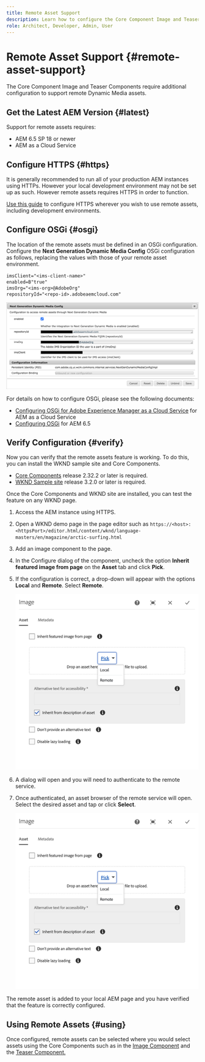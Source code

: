 ```yaml
---
title: Remote Asset Support
description: Learn how to configure the Core Component Image and Teaser Components to support remote Dynamic Media assets.
role: Architect, Developer, Admin, User
---
```


# Remote Asset Support {#remote-asset-support}

The Core Component Image and Teaser Components require additional configuration to support remote Dynamic Media assets.

## Get the Latest AEM Version {#latest}

Support for remote assets requires:

* AEM 6.5 SP 18 or newer
* AEM as a Cloud Service

## Configure HTTPS {#https}

It is generally recommended to run all of your production AEM instances using HTTPs. However your local development environment may not be set up as such. However remote assets requires HTTPS in order to function.

[Use this guide](/https://experienceleague.adobe.com/docs/experience-manager-learn/foundation/security/use-the-ssl-wizard.html) to configure HTTPS wherever you wish to use remote assets, including development environments.

## Configure OSGi {#osgi}

The location of the remote assets must be defined in an OSGi configuration. Configure the **Next Generation Dynamic Media Config** OSGi configuration as follows, replacing the values with those of your remote asset environment.

```text
imsClient="<ims-client-name>"
enabled=B"true"
imsOrg="<ims-org>@AdobeOrg"
repositoryId="<repo-id>.adobeaemcloud.com"
```

![The Next Generation Dynamic Media Config OSGi configuration window](/help/assets/remote-assets-osgi.png)

For details on how to configure OSGi, please see the following documents:

* [Configuring OSGi for Adobe Experience Manager as a Cloud Service](https://experienceleague.adobe.com/docs/experience-manager-cloud-service/content/implementing/deploying/configuring-osgi.html) for AEM as a Cloud Service
* [Configuring OSGi](https://experienceleague.adobe.com/docs/experience-manager-65/deploying/configuring/configuring-osgi.html) for AEM 6.5

## Verify Configuration {#verify}

Now you can verify that the remote assets feature is working. To do this, you can install the WKND sample site and Core Components.

* [Core Components](https://github.com/adobe/aem-core-wcm-components/releases/download/core.wcm.components.reactor-2.23.2/core.wcm.components.all-2.23.2.zip) release 2.32.2 or later is required.
* [WKND Sample site](https://github.com/adobe/aem-guides-wknd/releases/download/aem-guides-wknd-3.2.0/aem-guides-wknd.all-3.2.0-classic.zip) release 3.2.0 or later is required.

Once the Core Components and WKND site are installed, you can test the feature on any WKND page.

1. Access the AEM instance using HTTPS.

1. Open a WKND demo page in the page editor such as `https://<host>:<httpsPort>/editor.html/content/wknd/language-masters/en/magazine/arctic-surfing.html`

1. Add an image component to the page.

1. In the Configure dialog of the component, uncheck the option **Inherit featured image from page** on the **Asset** tab and click **Pick**.

1. If the configuration is correct, a drop-down will appear with the options **Local** and **Remote**. Select **Remote**.

   ![Remote and local pick options for image selection](/help/assets/remote-asset-selection.png)

1. A dialog will open and you will need to authenticate to the remote service.

1. Once authenticated, an asset browser of the remote service will open. Select the desired asset and tap or click **Select**.

   ![Selecting a remote asset](/help/assets/remote-asset-selection.png)

The remote asset is added to your local AEM page and you have verified that the feature is correctly configured.

## Using Remote Assets {#using}

Once configured, remote assets can be selected where you would select assets using the Core Components such as in the [Image Component](/help/components/image.md) and the [Teaser Component.](/help/components/teaser.md)
